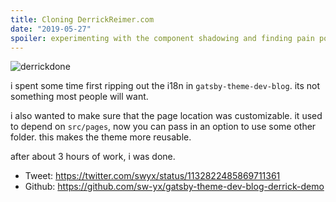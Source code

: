 ```yaml
---
title: Cloning DerrickReimer.com
date: "2019-05-27"
spoiler: experimenting with the component shadowing and finding pain points
---
```


![derrickdone](https://user-images.githubusercontent.com/6764957/58396810-2df54880-801c-11e9-960d-ff6d94617310.gif)

i spent some time first ripping out the i18n in `gatsby-theme-dev-blog`. its not something most people will want.

i also wanted to make sure that the page location was customizable. it used to depend on `src/pages`, now you can pass in an option to use some other folder. this makes the theme more reusable.

after about 3 hours of work, i was done.

- Tweet: https://twitter.com/swyx/status/1132822485869711361
- Github: https://github.com/sw-yx/gatsby-theme-dev-blog-derrick-demo
